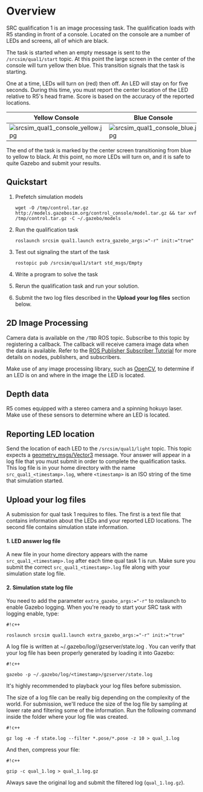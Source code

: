 # Overview

SRC qualification 1 is an image processing task. The qualification loads with R5 standing in front of a console. Located on the console are a number of LEDs and screens, all of which are black. 

The task is started when an empty message is sent to the `/srcsim/qual1/start` topic. At this point the large screen in the center of the console will turn yellow then blue. This transition signals that the task is starting.

One at a time, LEDs will turn on (red) then off. An LED will stay on for five seconds. During this time, you must report the center location of the LED relative to R5's head frame. Score is based on the accuracy of the reported locations.

Yellow Console | Blue Console | Red LED
---------------|--------------|--------
![srcsim_qual1_console_yellow.jpg](https://bitbucket.org/repo/xEbAAe/images/4007635085-srcsim_qual1_console_yellow.jpg) | ![srcsim_qual1_console_blue.jpg](https://bitbucket.org/repo/xEbAAe/images/4006639120-srcsim_qual1_console_blue.jpg) | ![srcsim_qual1_console_red.jpg](https://bitbucket.org/repo/xEbAAe/images/1513381160-srcsim_qual1_console_red.jpg)

The end of the task is marked by the center screen transitioning from blue to yellow to black. At this point, no more LEDs will turn on, and it is safe to quite Gazebo and submit your results.

## Quickstart

1. Prefetch simulation models

    ```
    wget -O /tmp/control.tar.gz http://models.gazebosim.org/control_console/model.tar.gz && tar xvf /tmp/control.tar.gz -C ~/.gazebo/models
    ```

1. Run the qualification task

    ```
    roslaunch srcsim qual1.launch extra_gazebo_args:="-r" init:="true"
    ```

1. Test out signaling the start of the task

    ```
    rostopic pub /srcsim/qual1/start std_msgs/Empty
    ```

1. Write a program to solve the task

1. Rerun the qualification task and run your solution.

1. Submit the two log files described in the **Upload your log files** section below.

## 2D Image Processing

Camera data is available on the `/TBD` ROS topic. Subscribe to this topic by registering a callback. The callback will receive camera image data when the data is available. Refer to the [ROS Publisher Subscriber Tutorial](http://wiki.ros.org/ROS/Tutorials/WritingPublisherSubscriber%28c%2B%2B%29) for more details on nodes, publishers, and subscribers.

Make use of any image processing library, such as [OpenCV](http://opencv.org), to determine if an LED is on and where in the image the LED is located.

## Depth data

R5 comes equipped with a stereo camera and a spinning hokuyo laser. Make use of these sensors to determine where an LED is located.

## Reporting LED location

Send the location of each LED to the `/srcsim/qual1/light` topic. This topic expects a [geometry_msgs/Vector3](http://docs.ros.org/api/geometry_msgs/html/msg/Vector3.html) message. Your answer will appear in a log file that you must submit in order to complete the qualification tasks. This log file is in your home directory with the name `src_qual1_<timestamp>.log`, where `<timestamp>` is an ISO string of the time that simulation started.

## Upload your log files

A submission for qual task 1 requires to files. The first is a text file that contains information about the LEDs and your reported LED locations. The second file contains simulation state information.

#### 1. LED answer log file

A new file in your home directory appears with the name `src_qual1_<timestamp>.log` after each time qual task 1 is run. Make sure you submit the correct `src_qual1_<timestamp>.log` file along with your simulation state log file.

#### 2. Simulation state log file

You need to add the parameter `extra_gazebo_args:="-r"` to roslaunch to enable Gazebo logging. When you're ready to start your SRC task with logging enable, type:


```
#!c++

roslaunch srcsim qual1.launch extra_gazebo_args:="-r" init:="true"
```

A log file is written at ~/.gazebo/log/<timestamp>/gzserver/state.log . You can verify that your log file has been properly generated by loading it into Gazebo:

```
#!c++

gazebo -p ~/.gazebo/log/<timestamp>/gzserver/state.log
```

It's highly recommended to playback your log files before submission.

The size of a log file can be really big depending on the complexity of the world. For submission, we'll reduce the size of the log file by sampling at lower rate and filtering some of the information. Run the following command inside the folder where your log file was created. 


```
#!c++

gz log -e -f state.log --filter *.pose/*.pose -z 10 > qual_1.log
```

And then, compress your file:

```
#!c++

gzip -c qual_1.log > qual_1.log.gz
```

Always save the original log and submit the filtered log (`qual_1.log.gz`).